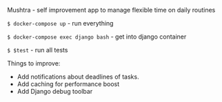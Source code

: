 Mushtra - self improvement app to manage flexible time on daily routines

``` $ docker-compose up ``` - run everything

``` $ docker-compose exec django bash ``` - get into django container

``` $ $test ``` - run all tests

  Things to improve:
  
- Add notifications about deadlines of tasks.
- Add caching for performance boost
- Add Django debug toolbar
